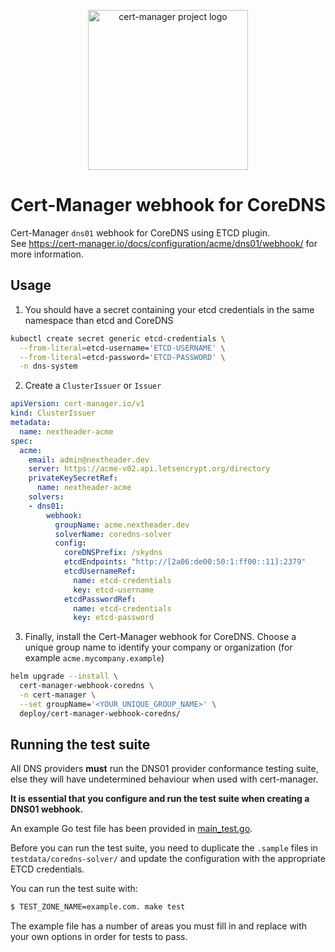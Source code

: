 <p align="center">
  <img src="https://raw.githubusercontent.com/cert-manager/cert-manager/d53c0b9270f8cd90d908460d69502694e1838f5f/logo/logo-small.png" height="256" width="256" alt="cert-manager project logo" />
</p>

# Cert-Manager webhook for CoreDNS

Cert-Manager `dns01` webhook for CoreDNS using ETCD plugin.  
See https://cert-manager.io/docs/configuration/acme/dns01/webhook/ for more information.


## Usage

1. You should have a secret containing your etcd credentials in the same namespace than etcd and CoreDNS

```sh 
kubectl create secret generic etcd-credentials \
  --from-literal=etcd-username='ETCD-USERNAME' \
  --from-literal=etcd-password='ETCD-PASSWORD' \
  -n dns-system
```

2. Create a `ClusterIssuer` or `Issuer`

```yaml
apiVersion: cert-manager.io/v1
kind: ClusterIssuer
metadata:
  name: nextheader-acme
spec:
  acme:
    email: admin@nextheader.dev
    server: https://acme-v02.api.letsencrypt.org/directory
    privateKeySecretRef:
      name: nextheader-acme
    solvers:
    - dns01:
        webhook:
          groupName: acme.nextheader.dev
          solverName: coredns-solver
          config:
            coreDNSPrefix: /skydns
            etcdEndpoints: "http://[2a06:de00:50:1:ff00::11]:2379"
            etcdUsernameRef:
              name: etcd-credentials
              key: etcd-username        
            etcdPasswordRef: 
              name: etcd-credentials
              key: etcd-password
```

3. Finally, install the Cert-Manager webhook for CoreDNS. Choose a unique group name to identify your company or organization (for example `acme.mycompany.example`)

```sh
helm upgrade --install \
  cert-manager-webhook-coredns \
  -n cert-manager \
  --set groupName='<YOUR_UNIQUE_GROUP_NAME>' \
  deploy/cert-manager-webhook-coredns/
```

## Running the test suite

All DNS providers **must** run the DNS01 provider conformance testing suite,
else they will have undetermined behaviour when used with cert-manager.

**It is essential that you configure and run the test suite when creating a
DNS01 webhook.**

An example Go test file has been provided in [main_test.go](https://github.com/cert-manager/webhook-example/blob/master/main_test.go).

Before you can run the test suite, you need to duplicate the `.sample` files in `testdata/coredns-solver/` and update the configuration with the appropriate ETCD credentials.

You can run the test suite with:

```bash
$ TEST_ZONE_NAME=example.com. make test
```

The example file has a number of areas you must fill in and replace with your own options in order for tests to pass.